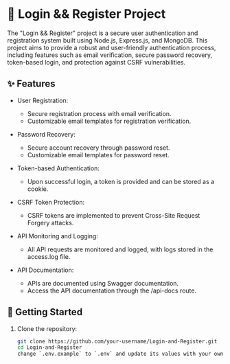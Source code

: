 # 🚀 Login && Register Project

The "Login && Register" project is a secure user authentication and registration system built using Node.js, Express.js, and MongoDB. This project aims to provide a robust and user-friendly authentication process, including features such as email verification, secure password recovery, token-based login, and protection against CSRF vulnerabilities.

## ✨ Features

- User Registration:
  - Secure registration process with email verification.
  - Customizable email templates for registration verification.
  
- Password Recovery:
  - Secure account recovery through password reset.
  - Customizable email templates for password reset.

- Token-based Authentication:
  - Upon successful login, a token is provided and can be stored as a cookie.
  
- CSRF Token Protection:
  - CSRF tokens are implemented to prevent Cross-Site Request Forgery attacks.
  
- API Monitoring and Logging:
  - All API requests are monitored and logged, with logs stored in the access.log file.
  
- API Documentation:
  - APIs are documented using Swagger documentation.
  - Access the API documentation through the /api-docs route.

## 🚦 Getting Started

1. Clone the repository:
   ```bash
   git clone https://github.com/your-username/Login-and-Register.git
   cd Login-and-Register
   change `.env.example` to `.env` and update its values with your own
